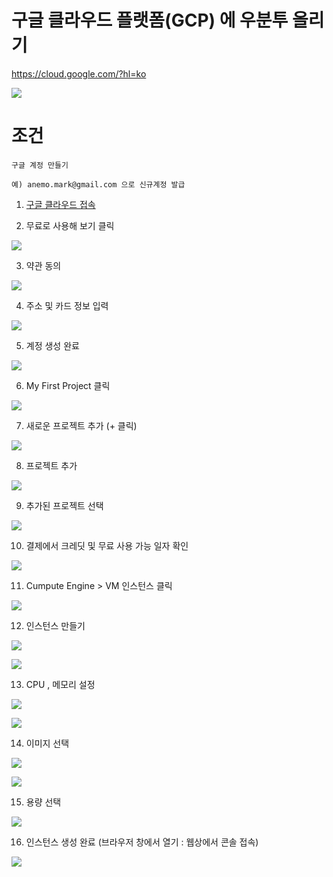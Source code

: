 # 구글 클라우드 플랫폼(GCP) 에 우분투 올리기

https://cloud.google.com/?hl=ko

![](2018-04-16-11-21-37.png)

# 조건
```
구글 계정 만들기

예) anemo.mark@gmail.com 으로 신규계정 발급

```
1. [구글 클라우드 접속](https://cloud.google.com/?hl=ko)

2. 무료로 사용해 보기 클릭

![](2018-04-16-11-25-29.png)

3. 약관 동의

![](2018-04-16-11-26-23.png)

4. 주소 및 카드 정보 입력

![](2018-04-16-11-28-48.png)

5. 계정 생성 완료

![](2018-04-16-11-29-45.png)

6. My First Project 클릭

![](2018-04-16-11-30-40.png)

7. 새로운 프로젝트 추가 (+ 클릭)

![](2018-04-16-11-30-59.png)

8. 프로젝트 추가

![](2018-04-16-11-31-46.png)

9. 추가된 프로젝트 선택

![](2018-04-16-11-32-08.png)

10. 결제에서 크레딧 및 무료 사용 가능 일자 확인

![](2018-04-16-11-34-34.png)

11. Cumpute Engine > VM 인스턴스 클릭

![](2018-04-16-11-32-41.png)

12. 인스턴스 만들기

![](2018-04-16-11-33-00.png)

![](2018-04-16-11-34-54.png)

13. CPU , 메모리 설정

![](2018-04-16-11-35-41.png)

![](2018-04-16-11-35-54.png)


14. 이미지 선택

![](2018-04-16-11-36-20.png)

![](2018-04-16-11-36-39.png)

15. 용량 선택

![](2018-04-16-11-37-01.png)

16. 인스턴스 생성 완료 (브라우저 창에서 열기 : 웹상에서 콘솔 접속)

![](2018-04-16-11-39-53.png)
